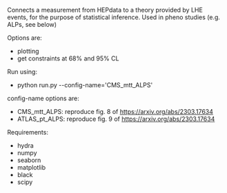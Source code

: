 Connects a measurement from HEPdata to a theory provided by LHE events, for the purpose of statistical inference.
Used in pheno studies (e.g. ALPs, see below)

Options are:
- plotting
- get constraints at 68% and 95% CL

Run using:
- python run.py --config-name='CMS_mtt_ALPS'

config-name options are:
- CMS_mtt_ALPS: reproduce fig. 8 of https://arxiv.org/abs/2303.17634
- ATLAS_pt_ALPS: reproduce fig. 9 of https://arxiv.org/abs/2303.17634

Requirements:
- hydra
- numpy
- seaborn
- matplotlib
- black
- scipy
